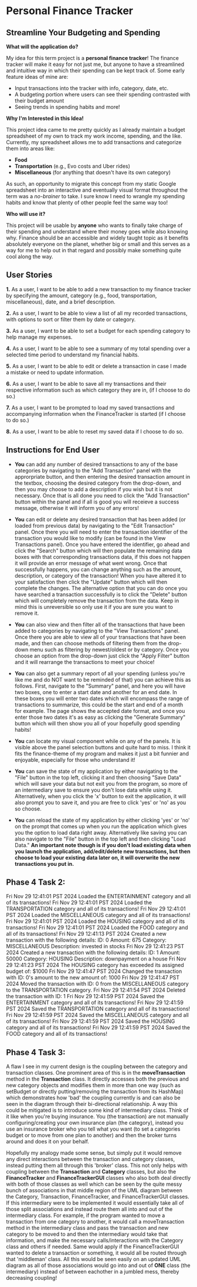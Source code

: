 # Personal Finance Tracker

## Streamline Your Budgeting and Spending

**What will the application do?**

My idea for this term project is a **personal finance tracker**! The finance tracker will make it easy for not just me, but anyone to have a streamlined and intuitive way in which their spending can be kept track of. Some early feature ideas of mine are:

- Input transactions into the tracker with info, category, date, etc.
- A budgeting portion where users can see their spending contrasted with their budget amount
- Seeing trends in spending habits and more!

**Why I'm Interested in this Idea!**

This project idea came to me pretty quickly as I already maintain a budget spreadsheet of my own to track my work income, spending, and the like. Currently, my spreadsheet allows me to add transactions and categorize them into areas like:

- **Food**
- **Transportation** (e.g., Evo costs and Uber rides)
- **Miscellaneous** (for anything that doesn't have its own category)

As such, an opportunity to migrate this concept from my static Google spreadsheet into an interactive and eventually visual format throughout the term was a *no-brainer* to take. I sure know I need to wrangle my spending habits and know that plenty of other people feel the same way too!

**Who will use it?**

This project will be usable by **anyone** who wants to finally take charge of their spending and understand where their money goes while also knowing why. Finance should be an accessible and widely taught topic as it benefits absolutely everyone on the planet, whether big or small and this serves as a way for me to help out in that regard and possibly make something quite cool along the way.



## User Stories

**1.** As a user, I want to be able to add a new transaction to my finance tracker by specifying the amount, category (e.g., food, transportation, miscellaneous), date, and a brief description.

**2.** As a user, I want to be able to view a list of all my recorded transactions, with options to sort or filter them by date or category.

**3.** As a user, I want to be able to set a budget for each spending category to help manage my expenses.

**4.** As a user, I want to be able to see a summary of my total spending over a selected time period to understand my financial habits.

**5.** As a user, I want to be able to edit or delete a transaction in case I made a mistake or need to update information.

**6.** As a user, I want to be able to save all my transactions and their respective information such as which category they are in, (if I choose to do so.)

**7.** As a user, I want to be prompted to load my saved transactions and accompanying information when the FinanceTracker is started (if I choose to do so.)

**8.** As a user, I want to be able to reset my saved data if I choose to do so.

## Instructions for End User

- **You** can add any number of desired transactions to any of the base categories by navigating to the "Add Transaction" panel with the approrpriate button, and then entering the desired transaction amount in the textbox, choosing the desired category from the drop-down, and then you may choose to add a description if you wish but it is not necessary. Once that is all done you need to click the "Add Transaction" button within the panel and if all is good you will receieve a success message, otherwise it will inform you of any errors!

- **You** can edit or delete any desired transaction that has been added (or loaded from previous data) by navigating to the "Edit Transaction" panel. Once there you will need to enter the transaction identifier of the transaction you would like to modify (can be found in the View Transactions panel). Once you have entered the identifier, go ahead and click the "Search" button which will then populate the remaining data boxes with that corresponding transactions data, if this does not happen it will provide an error message of what went wrong. Once that successfully happens, you can change anything such as the amount, description, or category of the transaction! When you have altered it to your satisfaction then click the "Update" button which will then complete the changes. The alternative option that you can do once you have searched a transaction successfully is to click the "Delete" button which will completely remove the transaction from the data. Keep in mind this is unreversible so only use it if you are sure you want to remove it.

- **You** can also view and then filter all of the transactions that have been added to categories by navigating to the "View Transactions" panel. Once there you are able to view all of your transactions that have been made, and then can choose methods of filtering them from the drop-down menu such as filtering by newest/oldest or by category. Once you choose an option from the drop-down just click the "Apply Filter" button and it will rearrange the transactions to meet your choice!

- **You** can also get a summary report of all your spending (unless you're like me and do NOT want to be reminded of that) you can achieve this as follows. First, navigate to the "Summary" panel, and here you will have two boxes, one to enter a start date and another for an end date. In these boxes you will enter two dates which will encompass the range of transactions to summarize, this could be the start and end of a month for example. The page shows the accepted date format, and once you enter those two dates it's as easy as clicking the "Generate Summary" button which will then show you all of your hopefully good spending habits!

- **You** can locate my visual component while on any of the panels. It is visible above the panel selection buttons and quite hard to miss. I think it fits the finance-theme of my program and makes it just a bit funnier and enjoyable, especially for those who understand it!

- **You** can save the state of my application by either navigating to the "File" button in the top left, clicking it and then choosing "Save Data" which will save your data but not exit you from the program, so more of an intermediary save to ensure you don't lose data while using it. Alternatively, when you click the 'x' button to exit the application, it will also prompt you to save it, and you are free to click 'yes' or 'no' as you so choose.

- **You** can reload the state of my application by either clicking 'yes' or 'no' on the prompt that comes up when you run the application which gives you the option to load data right away. Alternatively like saving you can also navigate to the "File" button in the top left and then clicking "Load Data." **An important note though is if you don't load existing data when you launch the application, add/edit/delete new transactions, but then choose to load your existing data later on, it will overwrite the new transactions you put in.**

## Phase 4 Task 2:

Fri Nov 29 12:41:01 PST 2024
Loaded the ENTERTAINMENT category and all of its transactions!
Fri Nov 29 12:41:01 PST 2024
Loaded the TRANSPORTATION category and all of its transactions!
Fri Nov 29 12:41:01 PST 2024
Loaded the MISCELLANEOUS category and all of its transactions!
Fri Nov 29 12:41:01 PST 2024
Loaded the HOUSING category and all of its transactions!
Fri Nov 29 12:41:01 PST 2024
Loaded the FOOD category and all of its transactions!
Fri Nov 29 12:41:13 PST 2024
Created a new transaction with the following details: ID: 0 Amount: 675 Category: MISCELLANEOUS Description: invested in stocks
Fri Nov 29 12:41:23 PST 2024
Created a new transaction with the following details: ID: 1 Amount: 50000 Category: HOUSING Description: downpayment on a house
Fri Nov 29 12:41:23 PST 2024
The HOUSING category has exceeded its assigned budget of: $1000
Fri Nov 29 12:41:47 PST 2024
Changed the transaction with ID: 0's amount to the new amount of: 1000
Fri Nov 29 12:41:47 PST 2024
Moved the transaction with ID: 0 from the MISCELLANEOUS category to the TRANSPORTATION category.
Fri Nov 29 12:41:54 PST 2024
Deleted the transaction with ID: 1
Fri Nov 29 12:41:59 PST 2024
Saved the ENTERTAINMENT category and all of its transactions!
Fri Nov 29 12:41:59 PST 2024
Saved the TRANSPORTATION category and all of its transactions!
Fri Nov 29 12:41:59 PST 2024
Saved the MISCELLANEOUS category and all of its transactions!
Fri Nov 29 12:41:59 PST 2024
Saved the HOUSING category and all of its transactions!
Fri Nov 29 12:41:59 PST 2024
Saved the FOOD category and all of its transactions!

## Phase 4 Task 3:

A flaw I see in my current design is the coupling between the category and transaction classes. One prominent area of this is in the **moveTransaction** method in the **Transaction** class. It directly accesses both the previous and new category objects and modifies them in more than one way (such as setBudget or directly putting/removing the transaction from its HashMap) which demonstrates how 'bad' the coupling currently is and can also be seen in the diagram through their bi-directional relationship. A way this could be mitigated is to introduce some kind of intermediary class. Think of it like when you're buying insurance. You (the transaction) are not manually configuring/creating your own insurance plan (the category), instead you use an insurance broker who you tell what you want (to set a categories budget or to move from one plan to another) and then the broker turns around and does it on your behalf. 

Hopefully my analogy made some sense, but simply put it would remove any direct interactions between the transaction and category classes, instead putting them all through this 'broker' class. This not only helps with coupling between the **Transaction** and **Category** classes, but also the **FinanceTracker** and **FinanceTrackerGUI** classes who also both deal directly with both of those classes as well which can be seen by the quite messy bunch of associations in that middle region of the UML diagram between the Category, Transaction, FinanceTracker, and FinanceTrackerGUI classes. If this intermediary were to be implemented it would essentially take all of those split associations and instead route them all into and out of the intermediary class. For example, if the program wanted to move a transaction from one category to another, it would call a moveTransaction method in the intermediary class and pass the transaction and new category to be moved to and then the intermediary would take that information, and make the necessary calls/interactions with the Category class and others if needed. Same would apply if the FinanceTrackerGUI wanted to delete a transaction or something, it would all be routed through that 'middleman' class. All this would be seen easily on an updated UML diagram as all of those associations would go into and out of **ONE** class (the intermediary) instead of between eachother in a jumbled mess, thereby decreasing coupling!